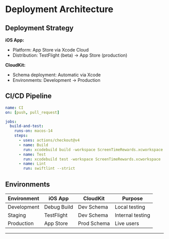 # Deployment Architecture

## Deployment Strategy

**iOS App:**
- Platform: App Store via Xcode Cloud
- Distribution: TestFlight (beta) → App Store (production)

**CloudKit:**
- Schema deployment: Automatic via Xcode
- Environments: Development → Production

## CI/CD Pipeline

```yaml
name: CI
on: [push, pull_request]

jobs:
  build-and-test:
    runs-on: macos-14
    steps:
      - uses: actions/checkout@v4
      - name: Build
        run: xcodebuild build -workspace ScreenTimeRewards.xcworkspace
      - name: Test
        run: xcodebuild test -workspace ScreenTimeRewards.xcworkspace
      - name: Lint
        run: swiftlint --strict
```

## Environments

| Environment | iOS App | CloudKit | Purpose |
|-------------|---------|----------|---------|
| Development | Debug Build | Dev Schema | Local testing |
| Staging | TestFlight | Dev Schema | Internal testing |
| Production | App Store | Prod Schema | Live users |

---

